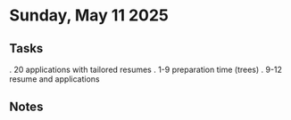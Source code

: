 # Sunday, May 11 2025

## Tasks
. 20 applications with tailored resumes
. 1-9 preparation time (trees)
. 9-12 resume and applications

## Notes

